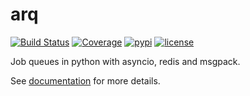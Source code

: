 arq
===

[![Build Status](https://travis-ci.org/samuelcolvin/arq.svg?branch=master)](https://travis-ci.org/samuelcolvin/arq)
[![Coverage](https://codecov.io/gh/samuelcolvin/arq/branch/master/graph/badge.svg)](https://codecov.io/gh/samuelcolvin/arq)
[![pypi](https://img.shields.io/pypi/v/arq.svg)](https://pypi.python.org/pypi/arq)
[![license](https://img.shields.io/pypi/l/arq.svg)](https://github.com/samuelcolvin/arq)

Job queues in python with asyncio, redis and msgpack.

See [documentation](https://samuelcolvin.github.io/arq/index.html) for more details.
